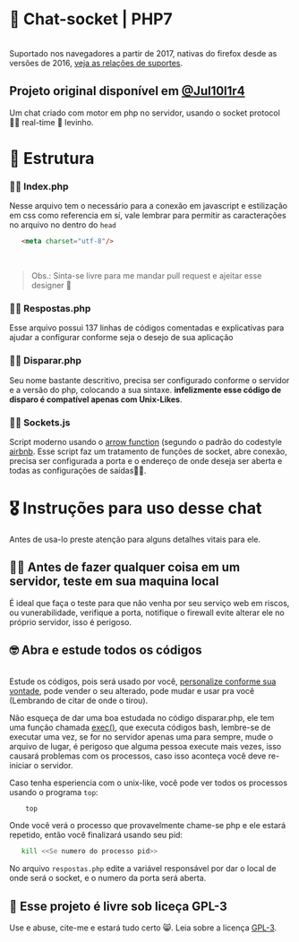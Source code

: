 # 🐘 Chat-socket | PHP7
<br/>   Suportado nos navegadores a partir de 2017, nativas do firefox desde as versões de 2016, [veja as relações de suportes](https://kangax.github.io/compat-table/es6/). 
<h2>Projeto original disponível em <a href="https://notabug.org/Jul10l1r4/Chat-Socket-PHP">@Jul10l1r4</a></h2>
Um chat criado com motor em php no servidor, usando o socket protocol 🤘🏿 real-time 🍃 levinho.

<h1>🔧 Estrutura</h1>
<h3>🤘🏿 Index.php</h3>
   <p>
Nesse arquivo tem o necessário para a conexão em javascript e estilização em css como referencia em sí, vale lembrar para 
  permitir as caracterações no arquivo no dentro do <code>head</code>
  <br/>
  
 ```html
    <meta charset="utf-8"/>
 ```
 
<br/><blockquote>Obs.: Sinta-se livre para me mandar pull request e ajeitar esse designer 🙊</blockquote>
   
  
  <h3>🤘🏿 Respostas.php</h3>


  Esse arquivo possui 137 linhas de códigos comentadas e explicativas para ajudar a configurar conforme seja o desejo de sua aplicação
 
  <h3>🤘🏿 Disparar.php</h3>
 Seu nome bastante descritivo, precisa ser configurado conforme o servidor e  a versão do php, colocando a sua      sintaxe. <strong>infelizmente esse código de disparo é compatível apenas com Unix-Likes</strong>.
 
  <h3>🤘🏿 Sockets.js</h3>

Script moderno usando o [arrow function](https://github.com/airbnb/javascript#arrow-functions) (segundo o padrão do codestyle [airbnb](https://github.com/airbnb/javascript). Esse script faz um tratamento de funções de socket, abre conexão, precisa ser configurada a porta e o endereço de onde deseja ser aberta e todas as configurações de saídas👌🏽.

<h1>🎖 Instruções para uso desse chat</h1>
<p>
Antes de usa-lo preste atenção para alguns detalhes vitais para ele.
</p>
<h2>🙇🏾‍ Antes de fazer qualquer coisa em um servidor, <strong>teste em sua maquina local</strong></h2>
   É ideal que faça o teste para que não venha por seu serviço web em riscos, ou vunerabilidade, verifique a porta, notifique o firewall evite alterar ele no próprio servidor, isso é perigoso.
 <h2>🤓 Abra e estude todos os códigos</h2>
 <br/>
 Estude os códigos, pois será usado por você, <a href="https://github.com/Jul10l1r4/Chat-socket/#-esse-projeto-%C3%A9-livre-sob-lice%C3%A7a-gpl-3">personalize conforme sua vontade</a>, pode vender o seu alterado, pode mudar e usar pra você (Lembrando de citar de onde o tirou).<br/>

 <p>
 Não esqueça de dar uma boa estudada no código disparar.php, ele tem uma função chamada <a href="http://php.net/manual/pt_BR/function.exec.php">exec()</a>, que executa códigos bash, lembre-se de executar uma vez, se for no servidor apenas uma para sempre, mude o arquivo de lugar, é perigoso que alguma pessoa execute mais vezes, isso causará problemas com os processos, caso isso aconteça você deve re-iniciar o servidor.<br/>
 </p>
 Caso tenha esperiencia com o unix-like, você pode ver todos os processos usando o programa <code>top</code>:

```bash
    top
```
 Onde você verá o processo que provavelmente chame-se php e ele estará repetido, então você finalizará usando seu pid:
 
 ```bash
    kill <<Se numero do processo pid>>
 ```
 <p>
 No arquivo <code>respostas.php</code> edite a variável responsável por dar o local de onde será o socket, e o numero da porta será aberta.
 </p>
 
 <h2>🐏 Esse projeto é livre sob liceça GPL-3</h2>
 Use e abuse, cite-me e estará tudo certo 😸. Leia sobre a licença <a href="https://www.gnu.org/licenses/gpl-3.0-standalone.html">GPL-3</a>.
